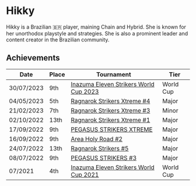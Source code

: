 # Hikky

Hikky is a Brazilian :brazil: player, maining Chain and Hybrid. 
She is known for her unorthodox playstyle and strategies.
She is also a prominent leader and content creator in the Brazilian community.

## Achievements

|Date|Place|Tournament|Tier|
|-|-|-|-|
| 30/07/2023 | 9th | [Inazuma Eleven Strikers World Cup 2023](../../tournaments/worldcup23.md) | World Cup |
| 04/05/2023 | 5th | [Ragnarok Strikers Xtreme #4](../../tournaments/ragna/ragnax4.md) | Major |
| 21/02/2023 | 7th | [Ragnarok Strikers Xtreme #3](../../tournaments/ragna/ragnax3.md) | Minor |
| 02/10/2022 | 13th | [Ragnarok Strikers Xtreme #1](../../tournaments/ragna/ragnax1.md) | Major |
| 17/09/2022 | 9th | [PEGASUS STRIKERS XTREME](../../tournaments/pegasus/pegasusx.md) | Major |
| 16/09/2022 | 9th | [Area Holy Road #2](../../tournaments/misc/holyroad2.md) | Major |
| 24/07/2022 | 13th | [Ragnarok Strikers #5](../../tournaments/ragna/ragna5.md) | Major |
| 08/07/2022 | 9th | [PEGASUS STRIKERS #3](../../tournaments/pegasus/pegasus9.md) | Major |
| 07/2021 | 4th | [Inazuma Eleven Strikers World Cup 2021](../../tournaments/worldcup21.md) | World Cup |
